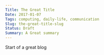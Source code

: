 ```yaml
---
Title: The Great Title
Date: 2017-01-07
Tags: computing, daily-life, communication
Slug: the-great-title-slug
Status: Draft
Summary: A Great summary
---
```


Start of a great blog

